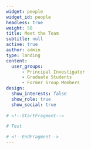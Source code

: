 ```yaml
---
widget: people
widget_id: people
headless: true
weight: 50
title: Meet the Team
subtitle: null
active: true
author: admin
type: landing
content:
  user_groups:
      - Principal Investigator
      - Graduate Students
      - Former Group Members
design:
  show_interests: false
  show_role: true
  show_social: true
  
# <!--StartFragment-->

# T﻿est

# <!--EndFragment-->
---
```

